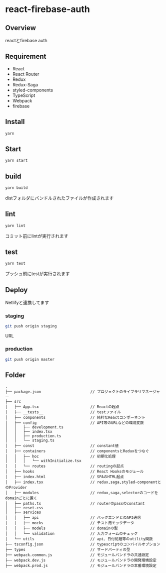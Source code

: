 react-firebase-auth
====

## Overview
reactとfirebase auth

## Requirement
- React
- React Router
- Redux
- Redux-Saga
- styled-components
- TypeScript
- Webpack
- firebase

## Install

```bash
yarn
```

## Start
```bash
yarn start
```

## build

```bash
yarn build
```

distフォルダにバンドルされたファイルが作成されます

## lint
```bash
yarn lint
```

コミット前にlintが実行されます

## test
```bash
yarn test
```

プッシュ前にtestが実行されます

## Deploy
Netlifyと連携してます

### staging
```bash
git push origin staging
```

URL

### production
```bash
git push origin master
```

## Folder
```
.
├── package.json                      // プロジェクトのライブラリマネージャー
├── src
│   ├── App.tsx                       // Reactの起点
│   ├── __tests__                     // testファイル
│   ├── components                    // 純粋なReactコンポーネント
│   ├── config                        // API等のURLなどの環境変数
│   │   ├── development.ts
│   │   ├── index.tsx
│   │   ├── production.ts
│   │   └── staging.ts
│   ├── const                         // constant値
│   ├── containers                    // componentsとReduxをつなぐ
│   │   ├── hoc                       // 初期化処理
│   │   │   └── withInitialize.tsx
│   │   └── routes                    // routingの起点
│   ├── hooks                         // React Hooksのモジュール
│   ├── index.html                    // SPAのHTML起点
│   ├── index.tsx                     // redux,saga,styled-componentとのProvider
│   ├── modules                       // redux,saga,selectorのコードをdomainごとに置く
│   ├── paths.ts                      // routerのpassのconstant
│   ├── reset.css
│   ├── services
│   │   ├── api                       // バックエンドとのAPI通信
│   │   ├── mocks                     // テスト用モックデータ
│   │   ├── models                    // domainの型
│   │   └── validation                // 入力フォームのチェック
│   └── utils                         // api、日付処理等のutility関数
├── tsconfig.json                     // typescriptのコンパイルオプション
├── types                             // サードパーティの型
├── webpack.common.js                 // モジュールバンドラの共通設定
├── webpack.dev.js                    // モジュールバンドラの開発環境設定
├── webpack.prod.js                   // モジュールバンドラの本番環境設定
```
